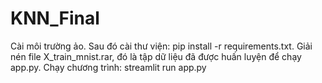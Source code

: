 # KNN_Final

Cài môi trường ảo.
Sau đó cài thư viện: pip install -r requirements.txt.
Giải nén file X_train_mnist.rar, đó là tập dữ liệu đã được huấn luyện để chạy app.py.
Chạy chương trình: streamlit run app.py
